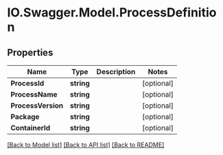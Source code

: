 # IO.Swagger.Model.ProcessDefinition
## Properties

Name | Type | Description | Notes
------------ | ------------- | ------------- | -------------
**ProcessId** | **string** |  | [optional] 
**ProcessName** | **string** |  | [optional] 
**ProcessVersion** | **string** |  | [optional] 
**Package** | **string** |  | [optional] 
**ContainerId** | **string** |  | [optional] 

[[Back to Model list]](../README.md#documentation-for-models) [[Back to API list]](../README.md#documentation-for-api-endpoints) [[Back to README]](../README.md)

